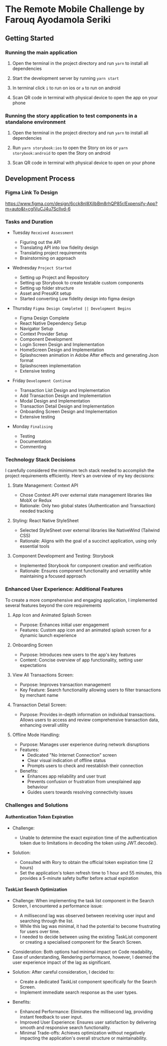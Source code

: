 # The Remote Mobile Challenge by Farouq Ayodamola Seriki

## Getting Started

### Running the main application

1. Open the terminal in the project directory and run `yarn` to install all dependencies

2. Start the development server by running `yarn start`

3. In terminal click `i` to run on ios or `a` to run on android

4. Scan QR code in terminal with physical device to open the app on your phone

### Running the story application to test components in a standalone environment

1. Open the terminal in the project directory and run `yarn` to install all dependencies

2. Run `yarn storybook:ios` to open the Story on ios or `yarn storybook:android` to open the Story on android

3. Scan QR code in terminal with physical device to open on your phone

## Development Process

### Figma Link To Design

https://www.figma.com/design/6cck8nl8XiIbBm8rhQP85r/Expensify-App?m=auto&t=cgIVuCJ4u7Scllvd-6

### Tasks and Duration

- Tuesday `Received Assessment`

  - Figuring out the API
  - Translating API into low fidelity design
  - Translating project requirements
  - Brainstorming on approach

- Wednesday `Project Started`

  - Setting up Project and Repository
  - Setting up Storybook to create testable custom components
  - Setting up folder structure
  - Asset and PressKit setup
  - Started converting Low fidelity design into figma design

- Thursday `Figma Design Completed || Development Begins`

  - Figma Design Complete
  - React Native Dependency Setup
  - Navigator Setup
  - Context Provider Setup
  - Component Development
  - Login Screen Design and Implementation
  - HomeScreen Design and Implementation
  - Splashscreen animation in Adobe After effects and generating Json format
  - Splashscreen implementation
  - Extensive testing

- Friday `Development Continue`

  - Transaction List Design and Implementation
  - Add Transaction Design and Implementation
  - Modal Design and Implementation
  - Transaction Detail Design and Implementation
  - Onboarding Screen Design and Implementation
  - Extensive testing

- Monday `Finalising `
  - Testing
  - Documentation
  - Commenting

### Technology Stack Decisions

I carefully considered the minimum tech stack needed to accomplish the project requirements efficiently. Here's an overview of my key decisions:

1. State Management: Context API

   - Chose Context API over external state management libraries like MobX or Redux
   - Rationale: Only two global states (Authentication and Transaction) needed tracking

2. Styling: React Native StyleSheet

   - Selected StyleSheet over external libraries like NativeWind (Tailwind CSS)
   - Rationale: Aligns with the goal of a succinct application, using only essential tools

3. Component Development and Testing: Storybook
   - Implemented Storybook for component creation and verification
   - Rationale: Ensures component functionality and versatility while maintaining a focused approach

### Enhanced User Experience: Additional Features

To create a more comprehensive and engaging application, I implemented several features beyond the core requirements

1. App Icon and Animated Splash Screen

   - Purpose: Enhances initial user engagement
   - Features: Custom app icon and an animated splash screen for a dynamic launch experience

2. Onboarding Screen

   - Purpose: Introduces new users to the app's key features
   - Content: Concise overview of app functionality, setting user expectations

3. View All Transactions Screen:

   - Purpose: Improves transaction management
   - Key Feature: Search functionality allowing users to filter transactions by merchant name

4. Transaction Detail Screen:

   - Purpose: Provides in-depth information on individual transactions. Allows users to access and review comprehensive transaction data, enhancing overall utility

5. Offline Mode Handling:
   - Purpose: Manages user experience during network disruptions
   - Features:
     - Dedicated "No Internet Connection" screen
     - Clear visual indication of offline status
     - Prompts users to check and reestablish their connection
   - Benefits:
     - Enhances app reliability and user trust
     - Prevents confusion or frustration from unexplained app behaviour
     - Guides users towards resolving connectivity issues

### Challenges and Solutions

#### Authentication Token Expiration

- Challenge:

  - Unable to determine the exact expiration time of the authentication token due to limitations in decoding the token using JWT.decode().

- Solution:
  - Consulted with Rory to obtain the official token expiration time (2 hours)
  - Set the application's token refresh time to 1 hour and 55 minutes, this provides a 5-minute safety buffer before actual expiration

#### TaskList Search Optimization

- Challenge:
  When implementing the task list component in the Search Screen, I encountered a performance issue:

  - A millisecond lag was observed between receiving user input and searching through the list.
  - While this lag was minimal, it had the potential to become frustrating for users over time.
  - I needed to decide between using the existing TaskList component or creating a specialised component for the Search Screen.

- Consideration:
  Both options had minimal impact on Code readability, Ease of understanding, Rendering performance, however, I deemed the user experience impact of the lag as significant.

- Solution:
  After careful consideration, I decided to:

  - Create a dedicated TaskList component specifically for the Search Screen.
  - Implement immediate search response as the user types.

- Benefits:
  - Enhanced Performance: Eliminates the millisecond lag, providing instant feedback to user input.
  - Improved User Experience: Ensures user satisfaction by delivering smooth and responsive search functionality.
  - Minimal Trade-offs: Achieves optimization without negatively impacting the application's overall structure or maintainability.
